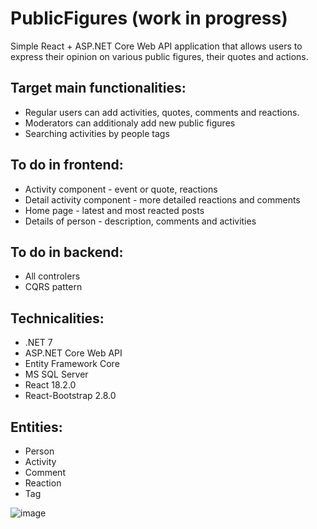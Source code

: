 # PublicFigures (work in progress)

Simple React + ASP.NET Core Web API application that allows users to express their opinion on various public figures, their quotes and actions.

## Target main functionalities:
- Regular users can add activities, quotes, comments and reactions.
- Moderators can additionaly add new public figures
- Searching activities by people tags

## To do in frontend:
- Activity component - event or quote, reactions
- Detail activity component - more detailed reactions and comments
- Home page - latest and most reacted posts
- Details of person - description, comments and activities

## To do in backend:
- All controlers
- CQRS pattern

## Technicalities:
- .NET 7
- ASP.NET Core Web API
- Entity Framework Core
- MS SQL Server
- React 18.2.0
- React-Bootstrap 2.8.0

## Entities:
- Person
- Activity
- Comment
- Reaction
- Tag
  
![image](https://github.com/SzaroBury/PublicFigures/assets/37550354/c066d9c8-13db-40f7-855b-50c6465b85c6)
